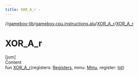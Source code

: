 ```yaml
---
title: XOR_A_r -
---
```

//[gameboy-lib](../../index.md)/[gameboy.cpu.instructions.alu](../index.md)/[XOR_A_r](index.md)/[XOR_A_r](-x-o-r_-a_r.md)



# XOR_A_r  
[jvm]  
Content  
fun [XOR_A_r](-x-o-r_-a_r.md)(registers: [Registers](../../gameboy.cpu/-registers/index.md), mmu: [Mmu](../../gameboy.memory/-mmu/index.md), register: [Int](https://kotlinlang.org/api/latest/jvm/stdlib/kotlin/-int/index.html))  




